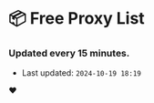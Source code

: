 # :package: Free Proxy List
### Updated every 15 minutes.

- Last updated: `2024-10-19 18:19`

:heart:
